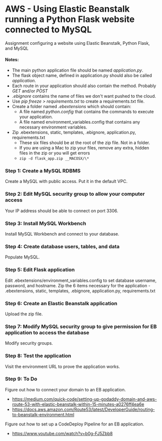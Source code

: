 # AWS - Using Elastic Beanstalk running a Python Flask website connected to MySQL
Assignment configuring a website using Elastic Beanstalk, Python Flask, and MySQL

#### Notes:

- The main python application file should be named *application.py*.
- The flask object name, defined in application.py should also be called *application*.
- Each route in your application should also contain the method. Probably *GET* and/or *POST*
- *.ebignore* contains the name of files we don't want pushed to the cloud.
- Use *pip freeze > requirements.txt* to create a requirements.txt file.
- Create a folder named *.ebextensions* which should contain:
  - A file named *python.config* that contains the commands to execute your application.
  - A file named environment_variables.config that contains any necessary environment variables.
- Zip .ebextensions, static, templates, .ebignore, application.py, requirements.txt
  - These six files should be at the root of the zip file. Not in a folder.
  - If you are using a Mac to zip your files, remove any extra, hidden files in the zip or you will get errors
  - ``` zip -d flask_app.zip __MACOSX/\* ```



### Step 1: Create a MySQL RDBMS
Create a MySQL with public access. Put it in the default VPC.

### Step 2: Edit MySQL security group to allow your computer access
Your IP address should be able to connect on port 3306.

### Step 3: Install MySQL Workbench
Install MySQL Workbench and connect to your database.

### Step 4: Create database users, tables, and data
Populate MySQL.

### Step 5: Edit Flask application
Edit .ebextensions/environment_variables.config to set database username, password, and hostname.
Zip the 6 items necessary for the application - .ebextensions, static, templates, .ebignore, application.py, requirements.txt

### Step 6: Create an Elastic Beanstalk application
Upload the zip file.

### Step 7: Modify MySQL security group to give permission for EB application to access the database
Modify security groups.

### Step 8: Test the application
Visit the environment URL to prove the application works.

### Step 9: To Do
Figure out how to connect your domain to an EB application.
- https://medium.com/quick-code/setting-up-godaddy-domain-and-aws-route-53-with-elastic-beanstalk-within-15-minutes-a0276ff4ea6e
- https://docs.aws.amazon.com/Route53/latest/DeveloperGuide/routing-to-beanstalk-environment.html

Figure out how to set up a CodeDeploy Pipeline for an EB application.
- https://www.youtube.com/watch?v=b0g-FJ5Zbb8
